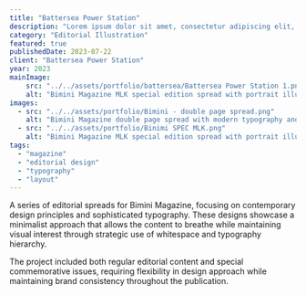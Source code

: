 ```yaml
---
title: "Battersea Power Station"
description: "Lorem ipsum dolor sit amet, consectetur adipiscing elit, sed do eiusmod tempor incididunt ut labore et dolore magna aliqua."
category: "Editorial Illustration"
featured: true
publishedDate: 2023-07-22
client: "Battersea Power Station"
year: 2023
mainImage: 
    src: "../../assets/portfolio/battersea/Battersea Power Station 1.png" 
    alt: "Bimini Magazine MLK special edition spread with portrait illustration"
images:
  - src: "../../assets/portfolio/Bimini - double page spread.png"
    alt: "Bimini Magazine double page spread with modern typography and clean layout"
  - src: "../../assets/portfolio/Binimi SPEC MLK.png"
    alt: "Bimini Magazine MLK special edition spread with portrait illustration"
tags:
  - "magazine"
  - "editorial design"
  - "typography"
  - "layout"
---
```


A series of editorial spreads for Bimini Magazine, focusing on contemporary design principles and sophisticated typography. These designs showcase a minimalist approach that allows the content to breathe while maintaining visual interest through strategic use of whitespace and typography hierarchy.

The project included both regular editorial content and special commemorative issues, requiring flexibility in design approach while maintaining brand consistency throughout the publication.
